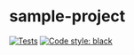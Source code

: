 # sample-project

[![Tests](https://github.com/pt1243/sample-project/actions/workflows/test.yml/badge.svg)](https://github.com/pt1243/sample-project/actions/workflows/test.yml)
[![Code style: black](https://img.shields.io/badge/code%20style-black-000000.svg)](https://github.com/psf/black)
